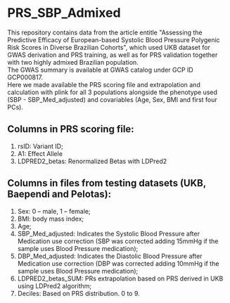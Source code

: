 # PRS_SBP_Admixed

This repository contains data from the article entitle "Assessing the Predictive Efficacy of European-based Systolic Blood Pressure Polygenic Risk Scores in Diverse Brazilian Cohorts", which used UKB dataset for GWAS derivation and PRS training, as well as for PRS validation together with two highly admixed Brazilian population.  
The GWAS summary is available at GWAS catalog under GCP ID GCP000817.  
Here we made available the PRS scoring file and extrapolation and calculation with plink for all 3 populations alongside the phenotype used (SBP - SBP_Med_adjusted) and covariables (Age, Sex, BMI and first four PCs).  

## Columns in PRS scoring file:
1. rsID: Variant ID;
2. A1: Effect Allele
3. LDPRED2_betas: Renormalized Betas with LDPred2

## Columns in files from testing datasets (UKB, Baependi and Pelotas):
1.	Sex: 0 – male, 1 – female;
2.	BMI: body mass index;
3.	Age;
4.	SBP_Med_adjusted: Indicates the Systolic Blood Pressure after Medication use correction (SBP was corrected adding 15mmHg if the sample uses Blood Pressure medication);
5.	DBP_Med_adjusted: Indicates the Diastolic Blood Pressure after Medication use correction (DBP was corrected adding 10mmHg if the sample uses Blood Pressure medication);
6.	LDPRED2_betas_SUM: PRs extrapolation based on PRS derived in UKB using LDPred2 algorithm;
7.	Deciles: Based on PRS distribution. 0 to 9.

